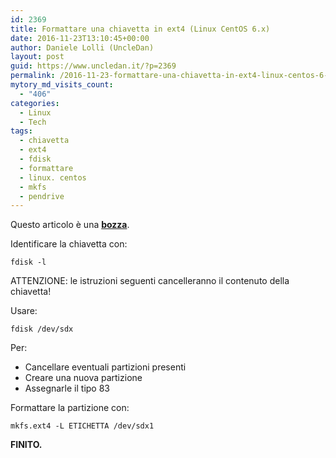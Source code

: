 ```yaml
---
id: 2369
title: Formattare una chiavetta in ext4 (Linux CentOS 6.x)
date: 2016-11-23T13:10:45+00:00
author: Daniele Lolli (UncleDan)
layout: post
guid: https://www.uncledan.it/?p=2369
permalink: /2016-11-23-formattare-una-chiavetta-in-ext4-linux-centos-6-x.html
mytory_md_visits_count:
  - "406"
categories:
  - Linux
  - Tech
tags:
  - chiavetta
  - ext4
  - fdisk
  - formattare
  - linux. centos
  - mkfs
  - pendrive
---
```

<div class="alert alert-info">
  Questo articolo è una <b><u>bozza</u></b>.
</div>

Identificare la chiavetta con:
  
`fdisk -l`

<div class="alert alert-danger">
  ATTENZIONE: le istruzioni seguenti cancelleranno il contenuto della chiavetta!
</div>

Usare:
  
`fdisk /dev/sdx`

Per:

  * Cancellare eventuali partizioni presenti
  * Creare una nuova partizione
  * Assegnarle il tipo 83

Formattare la partizione con:
  
`mkfs.ext4 -L ETICHETTA /dev/sdx1`

**FINITO.**